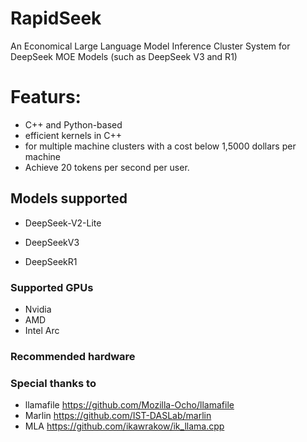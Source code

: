 # RapidSeek
An Economical Large Language Model Inference Cluster System for DeepSeek MOE Models (such as DeepSeek V3 and R1)


# Featurs:

- C++ and Python-based 
- efficient kernels in C++ 
- for multiple machine clusters with a cost below 1,5000 dollars per machine
- Achieve 20 tokens per second per user.

## Models supported
* DeepSeek-V2-Lite 

* DeepSeekV3

* DeepSeekR1

### Supported  GPUs
- Nvidia
- AMD
- Intel Arc
  
### Recommended hardware


### Special thanks to 

- llamafile https://github.com/Mozilla-Ocho/llamafile
- Marlin  https://github.com/IST-DASLab/marlin
- MLA  https://github.com/ikawrakow/ik_llama.cpp

